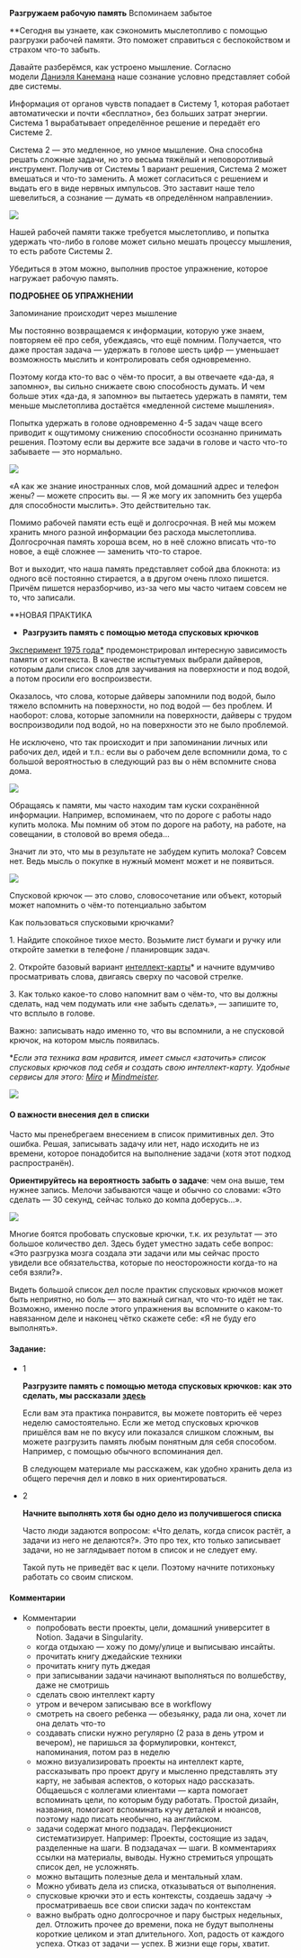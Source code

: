 **Разгружаем рабочую память**
Вспоминаем забытое

**Сегодня вы узнаете, как сэкономить мыслетопливо с помощью разгрузки рабочей памяти. Это поможет справиться с беспокойством и страхом что-то забыть.  


Давайте разберёмся, как устроено мышление. Согласно модели [Даниэля Канемана](https://hyls.info/members/courses/jedy/urok-2-razgruzaem-rabocuu-pamat-236084360048#2) наше сознание условно представляет собой две системы.  
  
Информация от органов чувств попадает в Систему 1, которая работает автоматически и почти «бесплатно», без больших затрат энергии. Система 1 вырабатывает определённое решение и передаёт его Системе 2.  
  
Система 2 — это медленное, но умное мышление. Она способна решать сложные задачи, но это весьма тяжёлый и неповоротливый инструмент. Получив от Системы 1 вариант решения, Система 2 может вмешаться и что-то заменить. А может согласиться с решением и выдать его в виде нервных импульсов. Это заставит наше тело шевелиться, а сознание — думать «в определённом направлении».

![](https://static.tildacdn.com/tild6431-6464-4536-b466-646364313566/Dorofeev_brain.png)

Нашей рабочей памяти также требуется мыслетопливо, и попытка удержать что-либо в голове может сильно мешать процессу мышления, то есть работе Системы 2.  
  
Убедиться в этом можно, выполнив простое упражнение, которое нагружает рабочую память.  

**ПОДРОБНЕЕ ОБ УПРАЖНЕНИИ**

Запоминание происходит через мышление

Мы постоянно возвращаемся к информации, которую уже знаем, повторяем её про себя, убеждаясь, что ещё помним. Получается, что даже простая задача — удержать в голове шесть цифр — уменьшает возможность мыслить и контролировать себя одновременно.  
  
Поэтому когда кто-то вас о чём-то просит, а вы отвечаете «да-да, я запомню», вы сильно снижаете свою способность думать. И чем больше этих «да-да, я запомню» вы пытаетесь удержать в памяти, тем меньше мыслетоплива достаётся «медленной системе мышления».  
  
Попытка удержать в голове одновременно 4-5 задач чаще всего приводит к ощутимому снижению способности осознанно принимать решения. Поэтому если вы держите все задачи в голове и часто что-то забываете — это нормально.  

![](https://static.tildacdn.com/tild6430-3834-4665-a232-353161653930/__.png)

«А как же знание иностранных слов, мой домашний адрес и телефон жены? — можете спросить вы. — Я же могу их запомнить без ущерба для способности мыслить». Это действительно так.  
  
Помимо рабочей памяти есть ещё и долгосрочная. В ней мы можем хранить много разной информации без расхода мыслетоплива. Долгосрочная память хороша всем, но в неё сложно вписать что-то новое, а ещё сложнее — заменить что-то старое.  
  
Вот и выходит, что наша память представляет собой два блокнота: из одного всё постоянно стирается, а в другом очень плохо пишется. Причём пишется неразборчиво, из-за чего мы часто читаем совсем не то, что записали.  

**НОВАЯ ПРАКТИКА

- **Разгрузить память с помощью метода спусковых крючков**

[Эксперимент 1975 года*](https://hyls.info/members/courses/jedy/urok-2-razgruzaem-rabocuu-pamat-236084360048#1) продемонстрировал интересную зависимость памяти от контекста. В качестве испытуемых выбрали дайверов, которым дали список слов для заучивания на поверхности и под водой, а потом просили его воспроизвести.  
  
Оказалось, что слова, которые дайверы запомнили под водой, было тяжело вспомнить на поверхности, но под водой — без проблем. И наоборот: слова, которые запомнили на поверхности, дайверы с трудом воспроизводили под водой, но на поверхности это не было проблемой.  
  
Не исключено, что так происходит и при запоминании личных или рабочих дел, идей и т.п.: если вы о рабочем деле вспомнили дома, то с большой вероятностью в следующий раз вы о нём вспомните снова дома.  

![](https://static.tildacdn.com/tild6335-3239-4739-a163-623231343636/_____part1.png)

Обращаясь к памяти, мы часто находим там куски сохранённой информации. Например, вспоминаем, что по дороге с работы надо купить молока. Мы помним об этом по дороге на работу, на работе, на совещании, в столовой во время обеда…  
  
Значит ли это, что мы в результате не забудем купить молока? Совсем нет. Ведь мысль о покупке в нужный момент может и не появиться.  

![](https://static.tildacdn.com/tild6138-3039-4866-b164-636635663131/photo.png)

Спусковой крючок — это слово, словосочетание или объект, который может напомнить о чём-то потенциально забытом

Как пользоваться спусковыми крючками?

1. Найдите спокойное тихое место. Возьмите лист бумаги и ручку или откройте заметки в телефоне / планировщик задач.  
  
2. Откройте базовый вариант [интеллект-карты](https://www.mindmeister.com/ru/769658689/_?fullscreen=1)* и начните вдумчиво просматривать слова, двигаясь сверху по часовой стрелке.  
  
3. Как только какое-то слово напомнит вам о чём-то, что вы должны сделать, над чем подумать или «не забыть сделать», — запишите то, что всплыло в голове.  
  
Важно: записывать надо именно то, что вы вспомнили, а не спусковой крючок, на котором мысль появилась.  
  
*_Если эта техника вам нравится, имеет смысл «заточить» список спусковых крючков под себя и создать свою интеллект-карту. Удобные сервисы для этого: [Miro](https://miro.com/) и [Mindmeister](https://www.mindmeister.com/)._

![](https://static.tildacdn.com/tild6562-3734-4665-a466-646634333832/_.png)

#### О важности внесения дел в списки

Часто мы пренебрегаем внесением в список примитивных дел. Это ошибка. Решая, записывать задачу или нет, надо исходить не из времени, которое понадобится на выполнение задачи (хотя этот подход распространён).  
  
**Ориентируйтесь на вероятность забыть о задаче**: чем она выше, тем нужнее запись. Мелочи забываются чаще и обычно со словами: «Это сделать — 30 секунд, сейчас только до компа доберусь…».  

![](https://static.tildacdn.com/tild6138-3033-4630-b762-303131643865/___.png)

Многие боятся пробовать спусковые крючки, т.к. их результат — это большое количество дел. Здесь будет уместно задать себе вопрос: «Это разгрузка мозга создала эти задачи или мы сейчас просто увидели все обязательства, которые по неосторожности когда-то на себя взяли?».  
  
Видеть большой список дел после практик спусковых крючков может быть неприятно, но боль — это важный сигнал, что что-то идёт не так. Возможно, именно после этого упражнения вы вспомните о каком-то навязанном деле и наконец чётко скажете себе: «Я не буду его выполнять».  

#### Задание:

- 1
    
    **Разгрузите память с помощью метода спусковых крючков: как это сделать, мы рассказали** [**здесь**](https://hyls.info/members/courses/jedy/urok-2-razgruzaem-rabocuu-pamat-236084360048#rec238972525)
    
    Если вам эта практика понравится, вы можете повторить её через неделю самостоятельно. Если же метод спусковых крючков пришёлся вам не по вкусу или показался слишком сложным, вы можете разгрузить память любым понятным для себя способом. Например, с помощью обычного вспоминания дел.  
      
    В следующем материале мы расскажем, как удобно хранить дела из общего перечня дел и ловко в них ориентироваться.
    
- 2
    
    **Начните выполнять хотя бы одно дело из получившегося списка**
    
    Часто люди задаются вопросом: «Что делать, когда список растёт, а задачи из него не делаются?». Это про тех, кто только записывает задачи, но не заглядывает потом в список и не следует ему.  
      
    Такой путь не приведёт вас к цели. Поэтому начните потихоньку работать со своим списком.

#### Комментарии

- Комментарии
	- попробовать вести проекты, цели, домашний университет в Notion. Задачи в Singularity. 
	- когда отдыхаю — хожу по дому/улице и выписываю инсайты.
	- прочитать книгу джедайские техники
	- прочитать книгу путь джедая
	- при записывании задачи начинают выполняться по волшебству, даже не смотришь
	- сделать свою интеллект карту
	- утром и вечером записываю все в workflowy
	- смотреть на своего ребенка — обезьянку, рада ли она, хочет ли она делать что-то 
	-  создавать списки нужно регулярно (2 раза в день утром и вечером), не паришься за формулировки, контекст, напоминания, потом раз в неделю
	- можно визуализировать проекты на интеллект карте, рассказывать про проект другу и мысленно представлять эту карту, не забывая аспектов, о которых надо рассказать. Общаешься с коллегами клиентами — карта помогает вспоминать цели, по которым буду работать. Простой дизайн, названия, помогают вспоминать кучу деталей и нюансов, поэтому надо писать необычно, на английском.
	- задачи содержат много подзадач. Перфекционист систематизирует. Например: Проекты, состоящие из задач, разделенные на шаги. В подзадачах — шаги. В комментариях ссылки на материалы, выводы. Нужно стремиться упрощать список дел, не усложнять.
	- можно вытащить полезные дела и ментальный хлам.
	- Можно убивать дела из списка, отказываться от выполнения.
	- спусковые крючки это и есть контексты, создаешь задачу → просматриваешь все свои списки задач по контекстам
	- важно выбрать одно долгосрочное и пару быстрых недельных, дел. Отложить прочее до времени, пока не будут выполнены короткие целиком и этап длительного. Хоп, радость от каждого успеха. Отказ от задачи — успех. В жизни еще горы, хватит.
